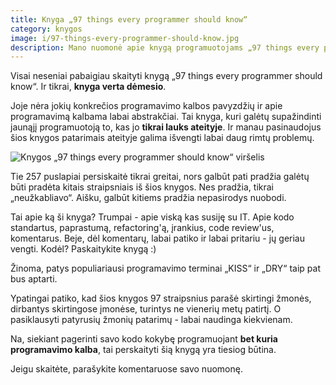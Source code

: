 ```yaml
---
title: Knyga „97 things every programmer should know“
category: knygos
image: i/97-things-every-programmer-should-know.jpg
description: Mano nuomonė apie knygą programuotojams „97 things every programmer should know“
---
```


Visai neseniai pabaigiau skaityti knygą „97 things every programmer should know“. Ir tikrai, **knyga verta dėmesio**.

Joje nėra jokių konkrečios programavimo kalbos pavyzdžių ir apie programavimą kalbama labai abstrakčiai. Tai knyga, kuri galėtų supažindinti jaunąjį programuotoją to, kas jo **tikrai lauks ateityje**. Ir manau pasinaudojus šios knygos patarimais ateityje galima išvengti labai daug rimtų problemų.

![Knygos „97 things every programmer should know“ viršelis](/i/97-things-every-programmer-should-know.jpg)

Tie 257 puslapiai persiskaitė tikrai greitai, nors galbūt pati pradžia galėtų būti pradėta kitais straipsniais iš šios knygos. Nes pradžia, tikrai „neužkabliavo“. Aišku, galbūt kitiems pradžia nepasirodys nuobodi.

Tai apie ką ši knyga? Trumpai - apie viską kas susiję su IT. Apie kodo standartus, paprastumą, refactoring'ą, įrankius, code review'us, komentarus. Beje, dėl komentarų, labai patiko ir labai pritariu - jų geriau vengti. Kodėl? Paskaitykite knygą :)

Žinoma, patys populiariausi programavimo terminai „KISS“ ir „DRY“ taip pat bus aptarti.

Ypatingai patiko, kad šios knygos 97 straipsnius parašė skirtingi žmonės, dirbantys skirtingose įmonėse, turintys ne vienerių metų patirtį. O pasiklausyti patyrusių žmonių patarimų - labai naudinga kiekvienam.

Na, siekiant pagerinti savo kodo kokybę programuojant **bet kuria programavimo kalba**, tai perskaityti šią knygą yra tiesiog būtina.

Jeigu skaitėte, parašykite komentaruose savo nuomonę.
